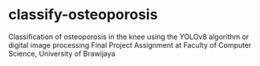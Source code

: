 # classify-osteoporosis
Classification of osteoporosis in the knee using the YOLOv8 algorithm or digital image processing Final Project Assignment at Faculty of Computer Science, University of Brawijaya
